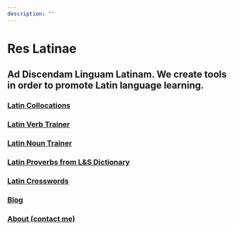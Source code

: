 ```yaml
---
description: ""
---
```

# Res Latinae 

## Ad Discendam Linguam Latinam. We create tools in order to promote Latin language learning.

### [Latin Collocations](/collocations)

### [Latin Verb Trainer](/verbs)

### [Latin Noun Trainer](/nouns)

### [Latin Proverbs from L&S Dictionary](https://www.amazon.com/dp/B08JD3KZNY)

### [Latin Crosswords](https://www.amazon.com/dp/B08LNQ7NQT)

### [Blog](/latin_blog)

### [About (contact me)](about)
